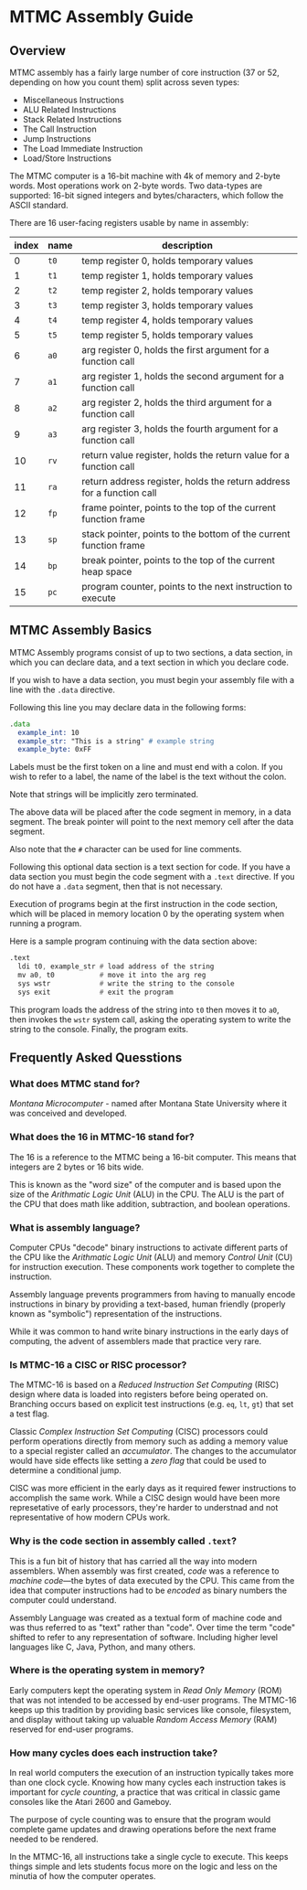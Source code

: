 # MTMC Assembly Guide

## Overview

MTMC assembly has a fairly large number of core instruction (37 or 52, depending on how you count them) split across seven types:

* Miscellaneous Instructions
* ALU Related Instructions
* Stack Related Instructions
* The Call Instruction
* Jump Instructions
* The Load Immediate Instruction
* Load/Store Instructions

The MTMC computer is a 16-bit machine with 4k of memory and 2-byte words.  Most operations work on 2-byte words.  Two data-types are supported: 16-bit signed integers and bytes/characters, which follow the ASCII standard.  

There are 16 user-facing registers usable by name in assembly: 

| index | name   | description                                                           |
|-------|--------|-----------------------------------------------------------------------|
| 0     | `t0`   | temp register 0, holds temporary values                               |
| 1     | `t1`   | temp register 1, holds temporary values                               |
| 2     | `t2`   | temp register 2, holds temporary values                               |
| 3     | `t3`   | temp register 3, holds temporary values                               |
| 4     | `t4`   | temp register 4, holds temporary values                               |
| 5     | `t5`   | temp register 5, holds temporary values                               |
| 6     | `a0`   | arg register 0, holds the first argument for a function call          |
| 7     | `a1`   | arg register 1, holds the second argument for a function call         |
| 8     | `a2`   | arg register 2, holds the third argument for a function call          |
| 9     | `a3`   | arg register 3, holds the fourth argument for a function call         |
| 10    | `rv`   | return value register, holds the return value for a function call     |
| 11    | `ra`   | return address register, holds the return address for a function call |
| 12    | `fp`   | frame pointer, points to the top of the current function frame        |
| 13    | `sp`   | stack pointer, points to the bottom of the current function frame     |
| 14    | `bp`   | break pointer, points to the top of the current heap space            |
| 15    | `pc`   | program counter, points to the next instruction to execute            |


## MTMC Assembly Basics

MTMC Assembly programs consist of up to two sections, a data section, in which you can declare data, and a text section in which you declare code.

If you wish to have a data section, you must begin your assembly file with a line with the `.data` directive.

Following this line you may declare data in the following forms:

```asm
.data
  example_int: 10
  example_str: "This is a string" # example string
  example_byte: 0xFF
```

Labels must be the first token on a line and must end with a colon.  If you wish to refer to a label, the name of the label is the text without the colon.

Note that strings will be implicitly zero terminated.

The above data will be placed after the code segment in memory, in a data segment.  The break pointer will point to the next memory cell after the data segment.

Also note that the `#` character can be used for line comments.

Following this optional data section is a text section for code. If you have a data section you must begin the code segment with a `.text` directive.  If you do not have a `.data` segment, then that is not necessary.

Execution of programs begin at the first instruction in the code section, which will be placed in memory location 0 by the operating system when running a program.

Here is a sample program continuing with the data section above:

```asm
.text
  ldi t0, example_str # load address of the string
  mv a0, t0           # move it into the arg reg
  sys wstr            # write the string to the console
  sys exit            # exit the program  
```

This program loads the address of the string into `t0` then moves it to `a0`, then invokes the `wstr` system call, asking the operating system to write the string to the console.  Finally, the program exits.


## Frequently Asked Quesstions

### What does MTMC stand for?

*Montana Microcomputer* - named after Montana State University where it was
conceived and developed.

### What does the 16 in MTMC-16 stand for?

The 16 is a reference to the MTMC being a 16-bit computer. This means that
integers are 2 bytes or 16 bits wide. 

This is known as the "word size" of the computer and is based upon the size 
of the *Arithmatic Logic Unit* (ALU) in the CPU. The ALU is the part of the 
CPU that does math like addition, subtraction, and boolean operations. 

### What is assembly language?

Computer CPUs "decode" binary instructions to activate different parts of the CPU
like the *Arithmatic Logic Unit* (ALU) and memory *Control Unit* (CU) for instruction
execution. These components work together to complete the instruction.

Assembly language prevents programmers from having to manually encode instructions
in binary by providing a text-based, human friendly (properly known as "symbolic") 
representation of the instructions.

While it was common to hand write binary instructions in the early days of
computing, the advent of assemblers made that practice very rare.


### Is MTMC-16 a CISC or RISC processor?

The MTMC-16 is based on a *Reduced Instruction Set Computing* (RISC) design where 
data is loaded into registers before being operated on. Branching occurs based 
on explicit test instructions (e.g. `eq`, `lt`, `gt`) that set a test flag.

Classic *Complex Instruction Set Computing* (CISC) processors could perform 
operations directly from memory such as adding a memory value to a special 
register called an *accumulator*. The changes to the accumulator would have 
side effects like setting a *zero flag* that could be used to determine a 
conditional jump.

CISC was more efficient in the early days as it required fewer instructions to
accomplish the same work. While a CISC design would have been more represetative
of early processors, they're harder to understnad and not representative of 
how modern CPUs work. 

### Why is the code section in assembly called `.text`?

This is a fun bit of history that has carried all the way into modern assemblers. When
assembly was first created, *code* was a reference to *machine code*—the bytes of data
executed by the CPU. This came from the idea that computer instructions had to be 
*encoded* as binary numbers the computer could understand.

Assembly Language was created as a textual form of machine code and was thus referred
to as "text" rather than "code". Over time the term "code" shifted to refer to any
representation of software. Including higher level languages like C, Java, Python,
and many others.


### Where is the operating system in memory?

Early computers kept the operating system in *Read Only Memory* (ROM) that was
not intended to be accessed by end-user programs. The MTMC-16 keeps up this 
tradition by providing basic services like console, filesystem, and display without
taking up valuable *Random Access Memory* (RAM) reserved for end-user programs.

### How many cycles does each instruction take?

In real world computers the execution of an instruction typically takes more 
than one clock cycle. Knowing how many cycles each instruction takes is important
for *cycle counting*, a practice that was critical in classic game consoles like
the Atari 2600 and Gameboy.

The purpose of cycle counting was to ensure that the program would complete
game updates and drawing operations before the next frame needed to be rendered.

In the MTMC-16, all instructions take a single cycle to execute. This keeps things
simple and lets students focus more on the logic and less on the minutia of how
the computer operates. 